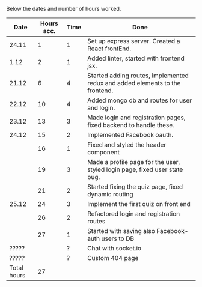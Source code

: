 Below the dates and number of hours worked.

|  Date  | Hours acc.  |Time | Done          |
| ------ | ----------- | --- | ------------- |
| 24.11  |     1       |  1  | Set up express server. Created a React frontEnd. | 
| 1.12   |     2       |  1  | Added linter, started with frontend jsx. | 
| 21.12  |     6       |  4  | Started adding routes, implemented redux and added elements to the frontend. |
| 22.12  |     10      |  4  | Added mongo db and routes for user and login. | 
| 23.12  |     13      |  3  | Made login and registration pages, fixed backend to handle these. | 
| 24.12  |     15      |  2  | Implemented Facebook oauth.| 
|        |     16      |  1  | Fixed and styled the header component | 
|        |     19      |  3  | Made a profile page for the user, styled login page, fixed user state bug.| 
|        |     21      |  2  | Started fixing the quiz page, fixed dynamic routing| 
| 25.12  |     24      |  3  | Implement the first quiz on front end| 
|        |     26      |  2  | Refactored login and registration routes| 
|        |     27      |  1  | Started with saving also Facebook-auth users to DB| 
| ?????  |             |  ?  | Chat with socket.io| 
| ?????  |             |  ?  | Custom 404 page| 
| Total hours | 27 |         | 